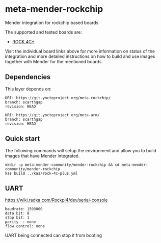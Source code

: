 # meta-mender-rockchip

Mender integration for rockchip based boards

The supported and tested boards are:

 - [ROCK 4C+](https://radxa.com/products/rock4/4cp/)

Visit the individual board links above for more information on status of the
integration and more detailed instructions on how to build and use images
together with Mender for the mentioned boards.

## Dependencies

This layer depends on:

```
URI: https://git.yoctoproject.org/meta-rockchip/
branch: scarthgap
revision: HEAD
```

```
URI: https://git.yoctoproject.org/meta-arm/
branch: scarthgap
revision: HEAD
```

## Quick start

The following commands will setup the environment and allow you to build images
that have Mender integrated.

```
mkdir -p meta-mender-community/mender-rockchip && cd meta-mender-community/mender-rockchip
kas build ../kas/rock-4c-plus.yml
```

## UART

https://wiki.radxa.com/Rockpi4/dev/serial-console

    baudrate: 1500000
    data bit: 8
    stop bit: 1
    parity  : none
    flow control: none

UART being connected can stop it from booting


